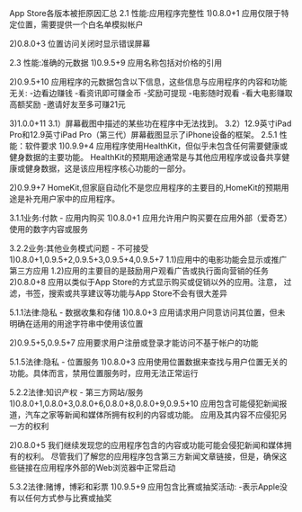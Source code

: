 App Store各版本被拒原因汇总
2.1 性能:应用程序完整性
1)0.8.0+1
应用仅限于特定位置，需要提供一个白名单模拟帐户

2)0.8.0+3
位置访问关闭时显示错误屏幕

2.3 性能:准确的元数据
1)0.9.5+9
应用名称包括对价格的引用

2)0.9.5+10
应用程序的元数据包含以下信息，这些信息与应用程序的内容和功能无关: -边看边赚钱 -看资讯即可赚金币 -奖励可提现 -电影随时观看 -看大电影赚取高额奖励 -邀请好友至多可赚21元

3)1.0.0+11
3.1）屏幕截图中描述的某些功在程序中无法找到。
3.2）12.9英寸iPad Pro和12.9英寸iPad Pro（第三代）屏幕截图显示了iPhone设备的框架。
2.5.1 性能：软件要求
1)0.9.9+4
应用程序使用HealthKit，但似乎未包含任何需要健康或健身数据的主要功能。 HealthKit的预期用途通常是与其他应用程序或设备共享健康或健身数据，这是该应用程序核心功能的一部分。

2)0.9.9+7
HomeKit,但家庭自动化不是您应用程序的主要目的,HomeKit的预期用途是补充用户家中的应用程序。

3.1.1业务:付款 - 应用内购买
1)0.8.0+1
应用允许用户购买要在应用外部（爱奇艺）使用的数字内容或服务

3.2.2业务:其他业务模式问题 - 不可接受
1)0.8.0+1,0.9.5+2,0.9.5+3,0.9.5+4,0.9.5+7
1.1)应用中的电影功能会显示或推广第三方应用
1.2)应用的主要目的是鼓励用户观看广告或执行面向营销的任务
2)0.8.0+8
应用以类似于App Store的方式显示购买或促销以外的应用。注意， 过滤，书签，搜索或共享建议等功能与App Store不会有很大差异

5.1.1法律:隐私 - 数据收集和存储
1)0.8.0+3
应用请求用户同意访问其位置，但未明确在适用的用途字符串中使用该位置

2)0.9.5+5,0.9.5+7
应用要求用户注册或登录才能访问不基于帐户的功能

5.1.5法律:隐私 - 位置服务
1)0.8.0+3
应用使用位置数据来查找与用户位置无关的功能。具体而言，禁用位置服务时，应用无法正常运行

5.2.2法律:知识产权 - 第三方网站/服务
1)0.8.0+1,0.8.0+3,0.8.0+6,0.8.0+8,0.8.0+9,0.9.5+10
应用包含可能侵犯新闻报道，汽车之家等新闻和媒体所拥有权利的内容或功能。 应用及其内容不应侵犯另一方的权利

2)0.8.0+5
我们继续发现您的应用程序包含的内容或功能可能会侵犯新闻和媒体拥有的权利。 尽管我们了解您的应用程序包含第三方新闻文章链接，但是，确保这些链接在应用程序外部的Web浏览器中正常启动

5.3.2法律:赌博，博彩和彩票
1)0.9.5+9
应用包含比赛或抽奖活动: -表示Apple没有以任何方式参与比赛或抽奖
